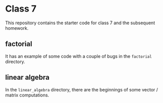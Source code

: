 # Class 7

This repository contains the starter code for class 7 and the subsequent homework.

## factorial

It has an example of some code with a couple of bugs in the
`factorial` directory.

## linear algebra

In the `linear_algebra` directory, there are the beginnings of some vector /
matrix computations.


